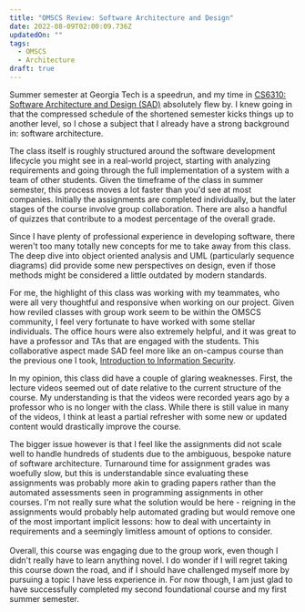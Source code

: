 ```yaml
---
title: "OMSCS Review: Software Architecture and Design"
date: 2022-08-09T02:00:09.736Z
updatedOn: ""
tags:
  - OMSCS
  - Architecture
draft: true
---
```

Summer semester at Georgia Tech is a speedrun, and my time in [CS6310: Software Architecture and Design (SAD)](https://omscs.gatech.edu/cs-6310-software-architecture-design) absolutely flew by. I knew going in that the compressed schedule of the shortened semester kicks things up to another level, so I chose a subject that I already have a strong background in: software architecture.

The class itself is roughly structured around the software development lifecycle you might see in a real-world project, starting with analyzing requirements and going through the full implementation of a system with a team of other students. Given the timeframe of the class in summer semester, this process moves a lot faster than you'd see at most companies. Initially the assignments are completed individually, but the later stages of the course involve group collaboration. There are also a handful of quizzes that contribute to a modest percentage of the overall grade.

Since I have plenty of professional experience in developing software, there weren't too many totally new concepts for me to take away from this class. The deep dive into object oriented analysis and UML (particularly sequence diagrams) did provide some new perspectives on design, even if those methods might be considered a little outdated by modern standards. 

For me, the highlight of this class was working with my teammates, who were all very thoughtful and responsive when working on our project. Given how reviled classes with group work seem to be within the OMSCS community, I feel very fortunate to have worked with some stellar individuals. The office hours were also extremely helpful, and it was great to have a professor and TAs that are engaged with the students. This collaborative aspect made SAD feel more like an on-campus course than the previous one I took, [Introduction to Information Security](https://mattdalzell.com/blog/omscs-review-introduction-to-information-security/).

In my opinion, this class did have a couple of glaring weaknesses. First, the lecture videos seemed out of date relative to the current structure of the course. My understanding is that the videos were recorded years ago by a professor who is no longer with the class. While there is still value in many of the videos, I think at least a partial refresher with some new or updated content would drastically improve the course.

The bigger issue however is that I feel like the assignments did not scale well to handle hundreds of students due to the ambiguous, bespoke nature of software architecture. Turnaround time for assignment grades was woefully slow, but this is understandable since evaluating these assignments was probably more akin to grading papers rather than the automated assessments seen in programming assignments in other courses. I'm not really sure what the solution would be here - reigning in the assignments would probably help automated grading but would remove one of the most important implicit lessons: how to deal with uncertainty in requirements and a seemingly limitless amount of options to consider.\
\
Overall, this course was engaging due to the group work, even though I didn't really have to learn anything novel. I do wonder if I will regret taking this course down the road, and if I should have challenged myself more by pursuing a topic I have less experience in. For now though, I am just glad to have successfully completed my second foundational course and my first summer semester.